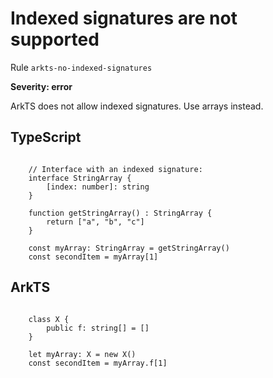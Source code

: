 #  Indexed signatures are not supported

Rule ``arkts-no-indexed-signatures``

**Severity: error**

ArkTS does not allow indexed signatures. Use arrays instead.


## TypeScript


```

    // Interface with an indexed signature:
    interface StringArray {
        [index: number]: string
    }

    function getStringArray() : StringArray {
        return ["a", "b", "c"]
    }

    const myArray: StringArray = getStringArray()
    const secondItem = myArray[1]

```

## ArkTS


```

    class X {
        public f: string[] = []
    }

    let myArray: X = new X()
    const secondItem = myArray.f[1]

```


